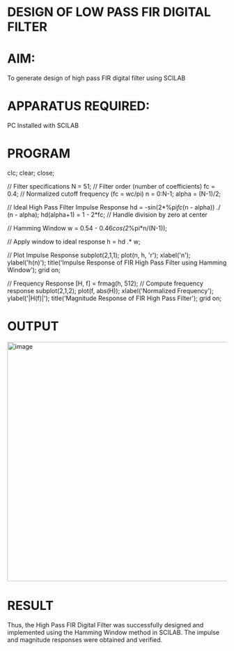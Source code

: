 # DESIGN OF LOW PASS FIR DIGITAL FILTER 

# AIM: 
          
  To generate design of high pass FIR digital filter using SCILAB 

# APPARATUS REQUIRED: 

  PC Installed with SCILAB 

# PROGRAM 
clc;
clear;
close;

// Filter specifications
N = 51;                      // Filter order (number of coefficients)
fc = 0.4;                    // Normalized cutoff frequency (fc = wc/pi)
n = 0:N-1;
alpha = (N-1)/2;

// Ideal High Pass Filter Impulse Response
hd = -sin(2*%pi*fc*(n - alpha)) ./ (n - alpha);
hd(alpha+1) = 1 - 2*fc;      // Handle division by zero at center

// Hamming Window
w = 0.54 - 0.46*cos(2*%pi*n/(N-1));

// Apply window to ideal response
h = hd .* w;

// Plot Impulse Response
subplot(2,1,1);
plot(n, h, 'r');
xlabel('n');
ylabel('h(n)');
title('Impulse Response of FIR High Pass Filter using Hamming Window');
grid on;

// Frequency Response
[H, f] = frmag(h, 512);      // Compute frequency response
subplot(2,1,2);
plot(f, abs(H));
xlabel('Normalized Frequency');
ylabel('|H(f)|');
title('Magnitude Response of FIR High Pass Filter');
grid on;

# OUTPUT
<img width="765" height="550" alt="image" src="https://github.com/user-attachments/assets/9aa763f2-4b95-47aa-9468-a52952c5e579" />

# RESULT
Thus, the High Pass FIR Digital Filter was successfully designed and implemented using the Hamming Window method in SCILAB. The impulse and magnitude responses were obtained and verified.
